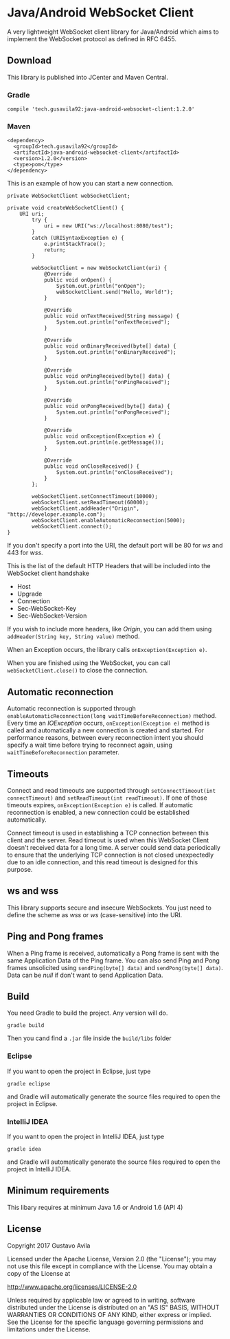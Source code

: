 # Java/Android WebSocket Client
A very lightweight WebSocket client library for Java/Android which aims to implement the WebSocket protocol as defined in RFC 6455.

## Download
This library is published into JCenter and Maven Central.

### Gradle
```
compile 'tech.gusavila92:java-android-websocket-client:1.2.0'
```
### Maven
```
<dependency>
  <groupId>tech.gusavila92</groupId>
  <artifactId>java-android-websocket-client</artifactId>
  <version>1.2.0</version>
  <type>pom</type>
</dependency>
```

This is an example of how you can start a new connection.
```
private WebSocketClient webSocketClient;

private void createWebSocketClient() {
	URI uri;
        try {
            uri = new URI("ws://localhost:8080/test");
        }
        catch (URISyntaxException e) {
            e.printStackTrace();
            return;
        }

        webSocketClient = new WebSocketClient(uri) {
            @Override
            public void onOpen() {
                System.out.println("onOpen");
                webSocketClient.send("Hello, World!");
            }

            @Override
            public void onTextReceived(String message) {
                System.out.println("onTextReceived");
            }

            @Override
            public void onBinaryReceived(byte[] data) {
                System.out.println("onBinaryReceived");
            }

            @Override
            public void onPingReceived(byte[] data) {
                System.out.println("onPingReceived");
            }

            @Override
            public void onPongReceived(byte[] data) {
                System.out.println("onPongReceived");
            }

            @Override
            public void onException(Exception e) {
                System.out.println(e.getMessage());
            }

            @Override
            public void onCloseReceived() {
                System.out.println("onCloseReceived");
            }
        };

        webSocketClient.setConnectTimeout(10000);
        webSocketClient.setReadTimeout(60000);
        webSocketClient.addHeader("Origin", "http://developer.example.com");
        webSocketClient.enableAutomaticReconnection(5000);
        webSocketClient.connect();
}
```
If you don't specify a port into the URI, the default port will be 80 for *ws* and 443 for *wss*.

This is the list of the default HTTP Headers that will be included into the WebSocket client handshake
- Host
- Upgrade
- Connection
- Sec-WebSocket-Key
- Sec-WebSocket-Version

If you wish to include more headers, like *Origin*, you can add them using ```addHeader(String key, String value)``` method.

When an Exception occurs, the library calls ```onException(Exception e)```.

When you are finished using the WebSocket, you can call ```webSocketClient.close()``` to close the connection.

## Automatic reconnection
Automatic reconnection is supported through ```enableAutomaticReconnection(long waitTimeBeforeReconnection)``` method. Every time an *IOException* occurs, ```onException(Exception e)``` method is called and automatically a new connection is created and started. For performance reasons, between every reconnection intent you should specify a wait time before trying to reconnect again, using ```waitTimeBeforeReconnection``` parameter.

## Timeouts
Connect and read timeouts are supported through ```setConnectTimeout(int connectTimeout)``` and ```setReadTimeout(int readTimeout)```. If one of those timeouts expires, ```onException(Exception e)``` is called. If automatic reconnection is enabled, a new connection could be established automatically.

Connect timeout is used in establishing a TCP connection between this client and the server. Read timeout is used when this WebSocket Client doesn't received data for a long time. A server could send data periodically to ensure that the underlying TCP connection is not closed unexpectedly due to an idle connection, and this read timeout is designed for this purpose.

## ws and wss
This library supports secure and insecure WebSockets. You just need to define the scheme as *wss* or *ws* (case-sensitive) into the URI.

## Ping and Pong frames
When a Ping frame is received, automatically a Pong frame is sent with the same Application Data of the Ping frame. You can also send Ping and Pong frames unsolicited using ```sendPing(byte[] data)``` and ```sendPong(byte[] data)```. Data can be *null* if don't want to send Application Data.

## Build
You need Gradle to build the project. Any version will do.
```
gradle build
```

Then you cand find a ```.jar``` file inside the ```build/libs``` folder
### Eclipse
If you want to open the project in Eclipse, just type
```
gradle eclipse
```

and Gradle will automatically generate the source files required to open the project in Eclipse.
### IntelliJ IDEA
If you want to open the project in IntelliJ IDEA, just type
```
gradle idea
```

and Gradle will automatically generate the source files required to open the project in IntelliJ IDEA.
## Minimum requirements
This libary requires at minimum Java 1.6 or Android 1.6 (API 4)

## License

Copyright 2017 Gustavo Avila

Licensed under the Apache License, Version 2.0 (the "License");
you may not use this file except in compliance with the License.
You may obtain a copy of the License at

  http://www.apache.org/licenses/LICENSE-2.0

Unless required by applicable law or agreed to in writing, software
distributed under the License is distributed on an "AS IS" BASIS,
WITHOUT WARRANTIES OR CONDITIONS OF ANY KIND, either express or implied.
See the License for the specific language governing permissions and
limitations under the License.
